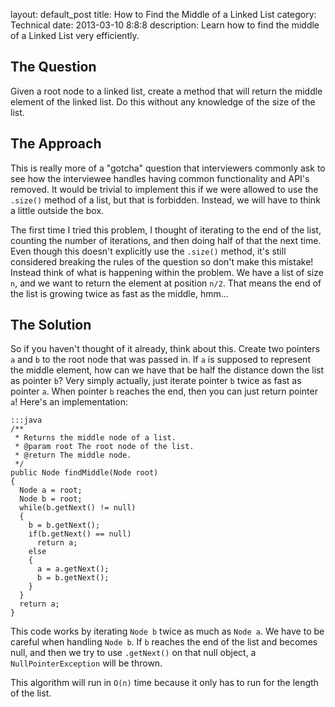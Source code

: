 layout: default_post
title: How to Find the Middle of a Linked List
category: Technical
date: 2013-03-10 8:8:8
description: Learn how to find the middle of a Linked List very efficiently.

<h2>The Question</h2>
<p>Given a root node to a linked list, create a method that will return the middle element of the linked list.  Do this without any knowledge of the size of the list.</p>

<h2>The Approach</h2>
<p>This is really more of a "gotcha" question that interviewers commonly ask to see how the interviewee handles having common functionality and API's removed.  It would be trivial to implement this if we were allowed to use the <code>.size()</code> method of a list, but that is forbidden.  Instead, we will have to think a little outside the box.</p>

<p>The first time I tried this problem, I thought of iterating to the end of the list, counting the number of iterations, and then doing half of that the next time.  Even though this doesn't explicitly use the <code>.size()</code> method, it's still considered breaking the rules of the question so don't make this mistake!  Instead think of what is happening within the problem.  We have a list of size <code>n</code>, and we want to return the element at position <code>n/2</code>.  That means the end of the list is growing twice as fast as the middle, hmm...</p>

<h2>The Solution</h2>
<p>So if you haven't thought of it already, think about this.  Create two pointers <code>a</code> and <code>b</code> to the root node that was passed in.  If <code>a</code> is supposed to represent the middle element, how can we have that be half the distance down the list as pointer <code>b</code>?  Very simply actually, just iterate pointer <code>b</code> twice as fast as pointer <code>a</code>.  When pointer <code>b</code> reaches the end, then you can just return pointer <code>a</code>!  Here's an implementation:</p>

    :::java
    /**
     * Returns the middle node of a list.
     * @param root The root node of the list.
     * @return The middle node.
     */
    public Node findMiddle(Node root)
    {
      Node a = root;
      Node b = root;
      while(b.getNext() != null)
      {
        b = b.getNext();
        if(b.getNext() == null)
          return a;
        else
        {
          a = a.getNext();
          b = b.getNext();
        }
      }
      return a;
    }

<p>This code works by iterating <code>Node b</code> twice as much as <code>Node a</code>.  We have to be careful when handling <code>Node b</code>.  If <code>b</code> reaches the end of the list and becomes null, and then we try to use <code>.getNext()</code> on that null object, a <code>NullPointerException</code> will be thrown.</p>
<p>This algorithm will run in <code>O(n)</code> time because it only has to run for the length of the list.</p>